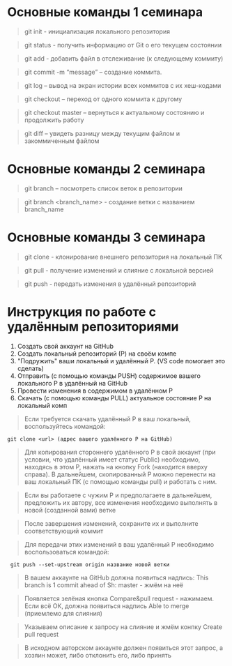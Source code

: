 # Основные команды 1 семинара

> git init - инициализация локального репозитория 

> git status - получить информацию от Git о его текущем состоянии

> git add - добавить файл в отслеживание (к следующему коммиту)

> git commit -m “message” – создание коммита.

> git log – вывод на экран истории всех коммитов с их хеш-кодами

> git checkout – переход от одного коммита к другому

> git checkout master – вернуться к актуальному состоянию и продолжить работу

> git diff – увидеть разницу между текущим файлом и закоммиченным файлом

# Основные команды 2 семинара

> git branch – посмотреть список веток в репозитории

> git branch <branch_name> - создание ветки с названием branch_name

# Основные команды 3 семинара

> git clone <url> - клонирование внешнего репозитория на локальный ПК

> git pull - получение изменений и слияние с локальной версией

> git push - передать изменения в удалённый репозиторий

# Инструкция по работе с удалённым репозиториями

1. Создать свой аккаунт на GitHub
2. Создать локальный репозиторий (Р) на своём компе
3. "Подружить" ваши локальный и удалённый Р. (VS code помогает это сделать)
4. Отправить (с помощью команды PUSH) содержимое вашего локального Р в удалённый на GitHub
5. Провести изменения в содержимом в удалённом Р
6. Скачать (с помощью команды PULL) актуальное состояние Р на локальный комп

> Если требуется скачать удалённый Р в ваш локальный, воспользуйтесь командой:

    git clone <url> (адрес вашего удалённого Р на GitHub)

> Для копирования стороннего удалённого Р в свой аккаунт (при условии, что удалённый имеет статус Public) необходимо, находясь в этом Р, нажать на кнопку Fork (находится вверху справа). В дальнейшем, скопированный Р можно перенести на ваш локальный ПК (с помощью команды pull) и работать с ним.

> Если вы работаете с чужим Р и предполагаете в дальнейшем, предложить их автору, все изменения необходимо выполнять в новой (созданной вами) ветке

> После завершения изменений, сохраните их и выполните соответствующий коммит

> Для передачи этих изменений в ваш удалённый Р необходимо воспользоваться командой: 

     git push --set-upstream origin название новой ветки

> В вашем аккаунте на GitHub должна появиться надпись: This branch is 1 commit ahead of Sh: master - жмём на неё

> Появляется зелёная кнопка Compare&pull request - нажимаем. Если всё ОК, должна появиться надпись Able to merge (приемлемо для слияния)

> Указываем описание к запросу на слияние и жмём конпку Create pull request

> В исходном авторском аккаунте должен появиться этот запрос, а хозяин может, либо отклонить его, либо принять






